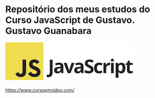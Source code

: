# Repositório dos meus estudos do Curso JavaScript de Gustavo. **Gustavo Guanabara**

![logojs](https://github.com/Danieloliver11/CursoEmVideoJavaScript/blob/main/logo-javascript.png)


  ###### https://www.cursoemvideo.com/




